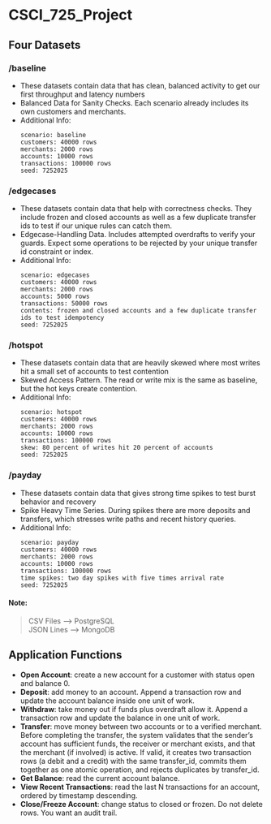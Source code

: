 # CSCI_725_Project
## Four Datasets
### /baseline
- These datasets contain data that has clean, balanced activity to get our first throughput and latency numbers
- Balanced Data for Sanity Checks. Each scenario already includes its own customers and merchants.
- Additional Info:
    ```
    scenario: baseline
    customers: 40000 rows
    merchants: 2000 rows
    accounts: 10000 rows
    transactions: 100000 rows
    seed: 7252025
    ```
### /edgecases
- These datasets contain data that help with correctness checks. They include frozen and closed accounts as well as a few duplicate transfer ids to test if our unique rules can catch them.
- Edgecase-Handling Data. Includes attempted overdrafts to verify your guards. Expect some operations to be rejected by your unique transfer id constraint or index.
- Additional Info:
    ```
    scenario: edgecases
    customers: 40000 rows
    merchants: 2000 rows
    accounts: 5000 rows
    transactions: 50000 rows
    contents: frozen and closed accounts and a few duplicate transfer ids to test idempotency
    seed: 7252025
    ```
### /hotspot
- These datasets contain data that are heavily skewed where most writes hit a small set of accounts to test contention
- Skewed Access Pattern. The read or write mix is the same as baseline, but the hot keys create contention.
- Additional Info:
    ```
    scenario: hotspot
    customers: 40000 rows
    merchants: 2000 rows
    accounts: 10000 rows
    transactions: 100000 rows
    skew: 80 percent of writes hit 20 percent of accounts
    seed: 7252025
    ```
### /payday
- These datasets contain data that gives strong time spikes to test burst behavior and recovery
- Spike Heavy Time Series. During spikes there are more deposits and transfers, which stresses write paths and recent history queries.
- Additional Info:
    ```
    scenario: payday
    customers: 40000 rows
    merchants: 2000 rows
    accounts: 10000 rows
    transactions: 100000 rows
    time spikes: two day spikes with five times arrival rate
    seed: 7252025
    ```

#### Note: 
> CSV Files --> PostgreSQL\
> JSON Lines --> MongoDB


## Application Functions
- **Open Account**: create a new account for a customer with status open and balance 0.
- **Deposit**: add money to an account. Append a transaction row and update the account balance inside one unit of work.
- **Withdraw**: take money out if funds plus overdraft allow it. Append a transaction row and update the balance in one unit of work.
- **Transfer**: move money between two accounts or to a verified merchant. Before completing the transfer, the system validates that the sender’s account has sufficient funds, the receiver or merchant exists, and that the merchant (if involved) is active. If valid, it creates two transaction rows (a debit and a credit) with the same transfer_id, commits them together as one atomic operation, and rejects duplicates by transfer_id.
- **Get Balance**: read the current account balance.
- **View Recent Transactions**: read the last N transactions for an account, ordered by timestamp descending.
- **Close/Freeze Account**: change status to closed or frozen. Do not delete rows. You want an audit trail.